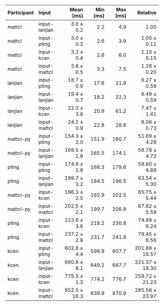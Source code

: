 | Participant | Input | Mean [ms] | Min [ms] | Max [ms] | Relative |
|:---|:---|---:|---:|---:|---:|
| mattcl | input-lanjian | 3.0 ± 0.2 | 2.2 | 4.9 | 1.00 |
| mattcl | input-pting | 3.0 ± 0.2 | 2.6 | 3.9 | 1.00 ± 0.11 |
| mattcl | input-kcen | 3.3 ± 0.4 | 2.6 | 6.0 | 1.10 ± 0.15 |
| mattcl | input-mattcl | 3.8 ± 0.5 | 3.3 | 7.5 | 1.28 ± 0.20 |
| lanjian | input-pting | 18.7 ± 0.9 | 17.6 | 21.9 | 6.27 ± 0.59 |
| lanjian | input-lanjian | 19.4 ± 0.7 | 18.2 | 22.3 | 6.49 ± 0.59 |
| lanjian | input-kcen | 22.3 ± 3.8 | 20.9 | 61.2 | 7.47 ± 1.41 |
| lanjian | input-mattcl | 24.1 ± 0.9 | 22.8 | 28.8 | 8.06 ± 0.73 |
| mattcl-py | input-pting | 154.3 ± 2.0 | 151.9 | 160.7 | 51.69 ± 4.28 |
| mattcl-py | input-lanjian | 169.5 ± 2.6 | 165.5 | 174.1 | 56.78 ± 4.72 |
| pting | input-pting | 174.9 ± 2.8 | 168.3 | 179.6 | 58.60 ± 4.88 |
| pting | input-lanjian | 189.7 ± 3.2 | 184.5 | 196.5 | 63.54 ± 5.30 |
| mattcl-py | input-kcen | 196.3 ± 2.5 | 192.9 | 202.5 | 65.75 ± 5.44 |
| mattcl-py | input-mattcl | 202.5 ± 2.1 | 199.7 | 206.8 | 67.82 ± 5.59 |
| pting | input-kcen | 223.6 ± 3.6 | 218.2 | 230.8 | 74.89 ± 6.24 |
| pting | input-mattcl | 237.2 ± 2.8 | 231.7 | 241.8 | 79.45 ± 6.56 |
| kcen | input-pting | 602.6 ± 4.4 | 598.9 | 607.7 | 201.88 ± 16.57 |
| kcen | input-lanjian | 660.8 ± 8.1 | 649.2 | 667.7 | 221.37 ± 18.30 |
| kcen | input-kcen | 775.3 ± 1.3 | 774.2 | 776.7 | 259.72 ± 21.23 |
| kcen | input-mattcl | 852.5 ± 16.3 | 839.9 | 870.9 | 285.56 ± 23.97 |
